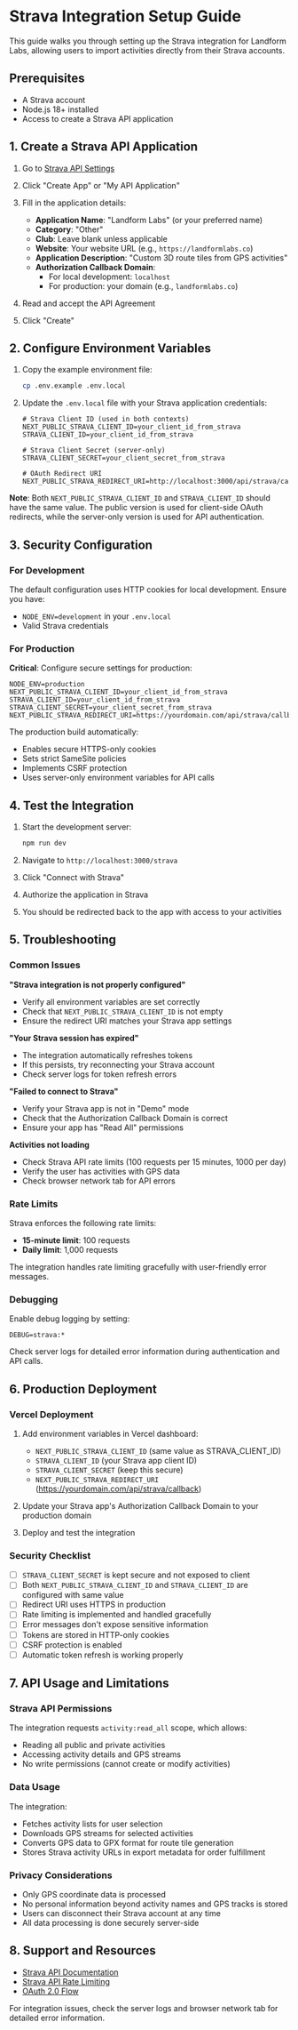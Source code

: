# Strava Integration Setup Guide

This guide walks you through setting up the Strava integration for Landform Labs, allowing users to import activities directly from their Strava accounts.

## Prerequisites

- A Strava account
- Node.js 18+ installed
- Access to create a Strava API application

## 1. Create a Strava API Application

1. Go to [Strava API Settings](https://www.strava.com/settings/api)
2. Click "Create App" or "My API Application"
3. Fill in the application details:
   - **Application Name**: "Landform Labs" (or your preferred name)
   - **Category**: "Other"
   - **Club**: Leave blank unless applicable
   - **Website**: Your website URL (e.g., `https://landformlabs.co`)
   - **Application Description**: "Custom 3D route tiles from GPS activities"
   - **Authorization Callback Domain**: 
     - For local development: `localhost`
     - For production: your domain (e.g., `landformlabs.co`)

4. Read and accept the API Agreement
5. Click "Create"

## 2. Configure Environment Variables

1. Copy the example environment file:
   ```bash
   cp .env.example .env.local
   ```

2. Update the `.env.local` file with your Strava application credentials:
   ```env
   # Strava Client ID (used in both contexts)
   NEXT_PUBLIC_STRAVA_CLIENT_ID=your_client_id_from_strava
   STRAVA_CLIENT_ID=your_client_id_from_strava
   
   # Strava Client Secret (server-only)
   STRAVA_CLIENT_SECRET=your_client_secret_from_strava
   
   # OAuth Redirect URI
   NEXT_PUBLIC_STRAVA_REDIRECT_URI=http://localhost:3000/api/strava/callback
   ```

**Note**: Both `NEXT_PUBLIC_STRAVA_CLIENT_ID` and `STRAVA_CLIENT_ID` should have the same value. The public version is used for client-side OAuth redirects, while the server-only version is used for API authentication.

## 3. Security Configuration

### For Development
The default configuration uses HTTP cookies for local development. Ensure you have:
- `NODE_ENV=development` in your `.env.local`
- Valid Strava credentials

### For Production
**Critical**: Configure secure settings for production:

```env
NODE_ENV=production
NEXT_PUBLIC_STRAVA_CLIENT_ID=your_client_id_from_strava
STRAVA_CLIENT_ID=your_client_id_from_strava
STRAVA_CLIENT_SECRET=your_client_secret_from_strava
NEXT_PUBLIC_STRAVA_REDIRECT_URI=https://yourdomain.com/api/strava/callback
```

The production build automatically:
- Enables secure HTTPS-only cookies
- Sets strict SameSite policies
- Implements CSRF protection
- Uses server-only environment variables for API calls

## 4. Test the Integration

1. Start the development server:
   ```bash
   npm run dev
   ```

2. Navigate to `http://localhost:3000/strava`
3. Click "Connect with Strava"
4. Authorize the application in Strava
5. You should be redirected back to the app with access to your activities

## 5. Troubleshooting

### Common Issues

**"Strava integration is not properly configured"**
- Verify all environment variables are set correctly
- Check that `NEXT_PUBLIC_STRAVA_CLIENT_ID` is not empty
- Ensure the redirect URI matches your Strava app settings

**"Your Strava session has expired"**
- The integration automatically refreshes tokens
- If this persists, try reconnecting your Strava account
- Check server logs for token refresh errors

**"Failed to connect to Strava"**
- Verify your Strava app is not in "Demo" mode
- Check that the Authorization Callback Domain is correct
- Ensure your app has "Read All" permissions

**Activities not loading**
- Check Strava API rate limits (100 requests per 15 minutes, 1000 per day)
- Verify the user has activities with GPS data
- Check browser network tab for API errors

### Rate Limits

Strava enforces the following rate limits:
- **15-minute limit**: 100 requests
- **Daily limit**: 1,000 requests

The integration handles rate limiting gracefully with user-friendly error messages.

### Debugging

Enable debug logging by setting:
```env
DEBUG=strava:*
```

Check server logs for detailed error information during authentication and API calls.

## 6. Production Deployment

### Vercel Deployment

1. Add environment variables in Vercel dashboard:
   - `NEXT_PUBLIC_STRAVA_CLIENT_ID` (same value as STRAVA_CLIENT_ID)
   - `STRAVA_CLIENT_ID` (your Strava app client ID)
   - `STRAVA_CLIENT_SECRET` (keep this secure)
   - `NEXT_PUBLIC_STRAVA_REDIRECT_URI` (https://yourdomain.com/api/strava/callback)

2. Update your Strava app's Authorization Callback Domain to your production domain

3. Deploy and test the integration

### Security Checklist

- [ ] `STRAVA_CLIENT_SECRET` is kept secure and not exposed to client
- [ ] Both `NEXT_PUBLIC_STRAVA_CLIENT_ID` and `STRAVA_CLIENT_ID` are configured with same value
- [ ] Redirect URI uses HTTPS in production
- [ ] Rate limiting is implemented and handled gracefully
- [ ] Error messages don't expose sensitive information
- [ ] Tokens are stored in HTTP-only cookies
- [ ] CSRF protection is enabled
- [ ] Automatic token refresh is working properly

## 7. API Usage and Limitations

### Strava API Permissions
The integration requests `activity:read_all` scope, which allows:
- Reading all public and private activities
- Accessing activity details and GPS streams
- No write permissions (cannot create or modify activities)

### Data Usage
The integration:
- Fetches activity lists for user selection
- Downloads GPS streams for selected activities
- Converts GPS data to GPX format for route tile generation
- Stores Strava activity URLs in export metadata for order fulfillment

### Privacy Considerations
- Only GPS coordinate data is processed
- No personal information beyond activity names and GPS tracks is stored
- Users can disconnect their Strava account at any time
- All data processing is done securely server-side

## 8. Support and Resources

- [Strava API Documentation](https://developers.strava.com/docs/)
- [Strava API Rate Limiting](https://developers.strava.com/docs/rate-limits/)
- [OAuth 2.0 Flow](https://developers.strava.com/docs/authentication/)

For integration issues, check the server logs and browser network tab for detailed error information.